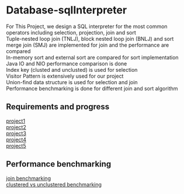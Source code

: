 # Database-sqlInterpreter

For This Project, we design a SQL interpreter for the most common operators including selection, projection, join and sort<br/>
Tuple-nested loop join (TNLJ), block nested loop join (BNLJ) and sort merge join (SMJ) are implemented for join and the performance are compared<br/>
In-memory sort and external sort are compared for sort implementation<br/>
Java IO and NIO performance comparison is done<br/>
Index key (clusted and unclusted) is used for selection<br/>
Visitor Pattern is extensively used for our project<br/>
Union-find data structure is used for selection and join<br/>
Performance benchmarking is done for different join and sort algorithm



 ##  Requirements and progress
[project1](Project1/project1.pdf)<br/>
[project2](Project2/project2.pdf)<br/>
[project3](Project3/project3.pdf)<br/>
[project4](project4/project4.pdf)<br/>
[project5](project5/project5.pdf)<br/>

 ##  Performance benchmarking
[join benchmarking](Project2/benchmarking/benchmarking.pdf)<br/>
[clustered vs unclustered benchmarking](Project3/benchmarking/Experiment.pdf)<br/>
 

 
